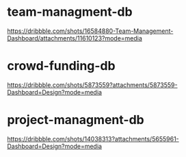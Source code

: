 # team-managment-db

https://dribbble.com/shots/16584880-Team-Management-Dashboard/attachments/11610123?mode=media

# crowd-funding-db

https://dribbble.com/shots/5873559?attachments/5873559-Dashboard=Design?mode=media

# project-managment-db

https://dribbble.com/shots/14038313?attachments/5655961-Dashboard=Design?mode=media

